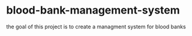 # blood-bank-management-system
the goal of this project is to create a managment system for blood banks
